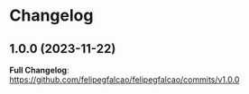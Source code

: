 # Changelog

## 1.0.0 (2023-11-22)

**Full Changelog**: https://github.com/felipegfalcao/felipegfalcao/commits/v1.0.0

